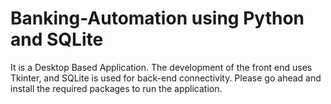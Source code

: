 # Banking-Automation using Python and SQLite
It is a Desktop Based Application. The development of the front end uses Tkinter, and SQLite is used for back-end connectivity. Please go ahead and install the required packages to run the application.
